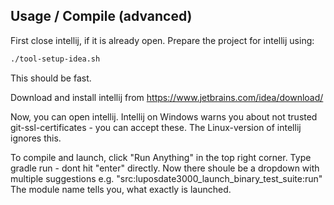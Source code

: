 ## Usage / Compile (advanced)

First close intellij, if it is already open.
Prepare the project for intellij using:


```bash
./tool-setup-idea.sh
```

This should be fast.

Download and install intellij from https://www.jetbrains.com/idea/download/

Now, you can open intellij.
Intellij on Windows warns you about not trusted git-ssl-certificates - you can accept these.
The Linux-version of intellij ignores this.

To compile and launch, click "Run Anything" in the top right corner.
Type gradle run - dont hit "enter" directly.
Now there shoule be a dropdown with multiple suggestions e.g. "src:luposdate3000_launch_binary_test_suite:run"
The module name tells you, what exactly is launched.
